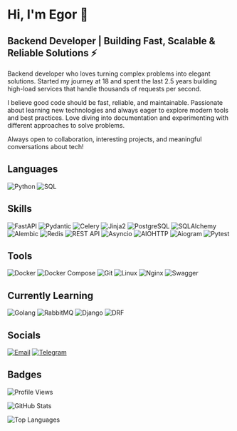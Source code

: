 # Hi, I'm Egor 👋

## Backend Developer | Building Fast, Scalable & Reliable Solutions ⚡

Backend developer who loves turning complex problems into elegant solutions. Started my journey at 18 and spent the last 2.5 years building high-load services that handle thousands of requests per second. 

I believe good code should be fast, reliable, and maintainable. Passionate about learning new technologies and always eager to explore modern tools and best practices. Love diving into documentation and experimenting with different approaches to solve problems.

Always open to collaboration, interesting projects, and meaningful conversations about tech!

## Languages

![Python](https://img.shields.io/badge/Python-3776AB?style=for-the-badge&logo=python&logoColor=white)
![SQL](https://img.shields.io/badge/SQL-4479A1?style=for-the-badge&logo=postgresql&logoColor=white)

## Skills

![FastAPI](https://img.shields.io/badge/FastAPI-009688?style=for-the-badge&logo=fastapi&logoColor=white)
![Pydantic](https://img.shields.io/badge/Pydantic-E92063?style=for-the-badge&logo=pydantic&logoColor=white)
![Celery](https://img.shields.io/badge/Celery-37814A?style=for-the-badge&logo=celery&logoColor=white)
![Jinja2](https://img.shields.io/badge/Jinja2-B41717?style=for-the-badge&logo=jinja&logoColor=white)
![PostgreSQL](https://img.shields.io/badge/PostgreSQL-316192?style=for-the-badge&logo=postgresql&logoColor=white)
![SQLAlchemy](https://img.shields.io/badge/SQLAlchemy-D71F00?style=for-the-badge&logo=sqlalchemy&logoColor=white)
![Alembic](https://img.shields.io/badge/Alembic-6BA81E?style=for-the-badge&logo=alembic&logoColor=white)
![Redis](https://img.shields.io/badge/Redis-DC382D?style=for-the-badge&logo=redis&logoColor=white)
![REST API](https://img.shields.io/badge/REST_API-02569B?style=for-the-badge&logo=fastapi&logoColor=white)
![Asyncio](https://img.shields.io/badge/Asyncio-3776AB?style=for-the-badge&logo=python&logoColor=white)
![AIOHTTP](https://img.shields.io/badge/AIOHTTP-2C5BB4?style=for-the-badge&logo=aiohttp&logoColor=white)
![Aiogram](https://img.shields.io/badge/Aiogram-2CA5E0?style=for-the-badge&logo=telegram&logoColor=white)
![Pytest](https://img.shields.io/badge/Pytest-0A9EDC?style=for-the-badge&logo=pytest&logoColor=white)

## Tools

![Docker](https://img.shields.io/badge/Docker-2496ED?style=for-the-badge&logo=docker&logoColor=white)
![Docker Compose](https://img.shields.io/badge/Docker_Compose-2496ED?style=for-the-badge&logo=docker&logoColor=white)
![Git](https://img.shields.io/badge/Git-F05032?style=for-the-badge&logo=git&logoColor=white)
![Linux](https://img.shields.io/badge/Linux-FCC624?style=for-the-badge&logo=linux&logoColor=black)
![Nginx](https://img.shields.io/badge/Nginx-009639?style=for-the-badge&logo=nginx&logoColor=white)
![Swagger](https://img.shields.io/badge/Swagger-85EA2D?style=for-the-badge&logo=swagger&logoColor=black)

## Currently Learning

![Golang](https://img.shields.io/badge/Golang-00ADD8?style=for-the-badge&logo=go&logoColor=white)
![RabbitMQ](https://img.shields.io/badge/RabbitMQ-FF6600?style=for-the-badge&logo=rabbitmq&logoColor=white)
![Django](https://img.shields.io/badge/Django-092E20?style=for-the-badge&logo=django&logoColor=white)
![DRF](https://img.shields.io/badge/Django_REST-ff1709?style=for-the-badge&logo=django&logoColor=white)

## Socials

[![Email](https://img.shields.io/badge/Email-D14836?style=for-the-badge&logo=gmail&logoColor=white)](mailto:krybaby.tears@gmail.com)
[![Telegram](https://img.shields.io/badge/Telegram-2CA5E0?style=for-the-badge&logo=telegram&logoColor=white)](https://t.me/krybaby)

## Badges

![Profile Views](https://komarev.com/ghpvc/?username=krybaby-kt&color=blue&style=for-the-badge)

![GitHub Stats](https://github-readme-stats-omega-six-54.vercel.app/api?username=krybaby-kt&show_icons=true&theme=dark&hide_border=true&bg_color=0d1117&count_private=true&include_all_commits=true)

![Top Languages](https://github-readme-stats-omega-six-54.vercel.app/api/top-langs/?username=krybaby-kt&layout=compact&theme=dark&hide_border=true&bg_color=0d1117&count_private=true&include_all_commits=true)
